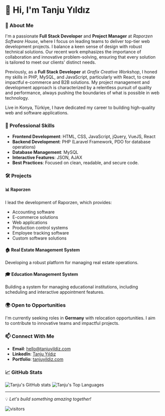 # 👋 Hi, I'm Tanju Yıldız

### 🚀 About Me
I'm a passionate **Full Stack Developer** and **Project Manager** at _Raporzen Software House_, where I focus on leading teams to deliver top-tier web development projects. I balance a keen sense of design with robust technical solutions. Our recent work emphasizes the importance of collaboration and innovative problem-solving, ensuring that every solution is tailored to meet our clients' distinct needs. 

Previously, as a **Full Stack Developer** at _Grafix Creative Workshop_, I honed my skills in PHP, MySQL, and JavaScript, particularly with React, to create impactful e-commerce and B2B solutions. My project management and development approach is characterized by a relentless pursuit of quality and performance, always pushing the boundaries of what is possible in web technology.

Live in Konya, Türkiye, I have dedicated my career to building high-quality web and software applications. 

### 💼 Professional Skills
- **Frontend Development**: HTML, CSS, JavaScript, jQuery, VueJS, React
- **Backend Development**: PHP (Laravel Framework, PDO for database operations)
- **Database Management**: MySQL
- **Interactive Features**: JSON, AJAX
- **Best Practices**: Focused on clean, readable, and secure code.

### 🛠️ Projects
#### 📊 Raporzen
I lead the development of Raporzen, which provides:
- Accounting software
- E-commerce solutions
- Web applications
- Production control systems
- Employee tracking software
- Custom software solutions

#### 🏠 Real Estate Management System
Developing a robust platform for managing real estate operations.

#### 🎓 Education Management System
Building a system for managing educational institutions, including scheduling and interactive appointment features.

### 🌍 Open to Opportunities
I'm currently seeking roles in **Germany** with relocation opportunities. I aim to contribute to innovative teams and impactful projects.

### 📫 Connect With Me
- **Email**: hello@tanjuyildiz.com
- **LinkedIn**: [Tanju Yıldız](https://linkedin.com/in/yildiztanju)  
- **Portfolio**: [tanjuyildiz.com](https://tanjuyildiz.com)

### 📈 GitHub Stats
![Tanju's GitHub stats](https://github-readme-stats.vercel.app/api?username=mavisland&count_private=true&show_icons=true&theme=dracula)
![Tanju's Top Languages](https://github-readme-stats.vercel.app/api/top-langs/?username=mavisland&theme=dracula)

---
💡 *Let's build something amazing together!*

![visitors](https://visitor-badge.laobi.icu/badge?page_id=mavisland.mavisland)
